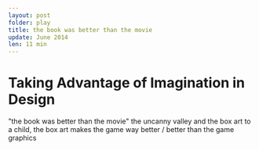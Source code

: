 ```yaml
---
layout: post
folder: play
title: the book was better than the movie
update: June 2014
len: 11 min
---
```


# Taking Advantage of Imagination in Design

"the book was better than the movie"
the uncanny valley and the box art
to a child, the box art makes the game way better / better than the game graphics
